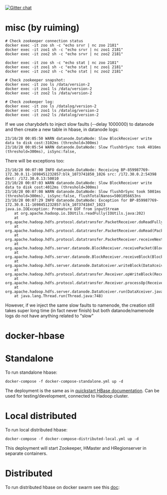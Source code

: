 [![Gitter chat](https://badges.gitter.im/gitterHQ/gitter.png)](https://gitter.im/big-data-europe/Lobby)

# misc (by ruiming)
```
# Check zookeeper connection status
docker exec -it zoo sh -c "echo srvr | nc zoo 2181"
docker exec -it zoo1 sh -c "echo srvr | nc zoo1 2181"
docker exec -it zoo2 sh -c "echo srvr | nc zoo2 2181"

docker exec -it zoo sh -c "echo stat | nc zoo 2181"
docker exec -it zoo1 sh -c "echo stat | nc zoo1 2181"
docker exec -it zoo2 sh -c "echo stat | nc zoo2 2181"

# Check zookeeper snapshot:
docker exec -it zoo ls /data/version-2
docker exec -it zoo1 ls /data/version-2
docker exec -it zoo2 ls /data/version-2

# Check zookeeper log:
docker exec -it zoo ls /datalog/version-2
docker exec -it zoo1 ls /datalog/version-2
docker exec -it zoo2 ls /datalog/version-2
```

If we use charybdefs to inject slow faults (--delay 1000000) to datanode and then create a new table in hbase, in datanode logs:
```
23/10/28 00:05:50 WARN datanode.DataNode: Slow BlockReceiver write data to disk cost:3102ms (threshold=300ms)
23/10/28 00:05:54 WARN datanode.DataNode: Slow flushOrSync took 4016ms (threshold=300ms), isSync:false, 
```
There will be exceptions too:
```
23/10/28 00:07:00 INFO datanode.DataNode: Receiving BP-859987769-172.30.0.11-1698451232857:blk_1073741850_1026 src: /172.30.0.2:54398 dest: /172.30.0.13:50010
23/10/28 00:07:03 WARN datanode.DataNode: Slow BlockReceiver write data to disk cost:4012ms (threshold=300ms)
23/10/28 00:07:08 WARN datanode.DataNode: Slow flushOrSync took 5001ms (threshold=300ms), isSync:false, flushTotalNanos=5001056653ns
23/10/28 00:07:29 INFO datanode.DataNode: Exception for BP-859987769-172.30.0.11-1698451232857:blk_1073741847_1023
java.io.IOException: Premature EOF from inputStream
	at org.apache.hadoop.io.IOUtils.readFully(IOUtils.java:202)
	at org.apache.hadoop.hdfs.protocol.datatransfer.PacketReceiver.doReadFully(PacketReceiver.java:213)
	at org.apache.hadoop.hdfs.protocol.datatransfer.PacketReceiver.doRead(PacketReceiver.java:134)
	at org.apache.hadoop.hdfs.protocol.datatransfer.PacketReceiver.receiveNextPacket(PacketReceiver.java:109)
	at org.apache.hadoop.hdfs.server.datanode.BlockReceiver.receivePacket(BlockReceiver.java:503)
	at org.apache.hadoop.hdfs.server.datanode.BlockReceiver.receiveBlock(BlockReceiver.java:903)
	at org.apache.hadoop.hdfs.server.datanode.DataXceiver.writeBlock(DataXceiver.java:805)
	at org.apache.hadoop.hdfs.protocol.datatransfer.Receiver.opWriteBlock(Receiver.java:137)
	at org.apache.hadoop.hdfs.protocol.datatransfer.Receiver.processOp(Receiver.java:74)
	at org.apache.hadoop.hdfs.server.datanode.DataXceiver.run(DataXceiver.java:253)
	at java.lang.Thread.run(Thread.java:748)
```
However, if we inject the same slow faults to namenode, the creation still takes super long time (in fact never finish) but both datanode/namenode logs do not have anything related to "slow"

# docker-hbase

# Standalone
To run standalone hbase:
```
docker-compose -f docker-compose-standalone.yml up -d
```
The deployment is the same as in [quickstart HBase documentation](https://hbase.apache.org/book.html#quickstart).
Can be used for testing/development, connected to Hadoop cluster.

# Local distributed
To run local distributed hbase:
```
docker-compose -f docker-compose-distributed-local.yml up -d
```

This deployment will start Zookeeper, HMaster and HRegionserver in separate containers.

# Distributed
To run distributed hbase on docker swarm see this [doc](./distributed/README.md):

